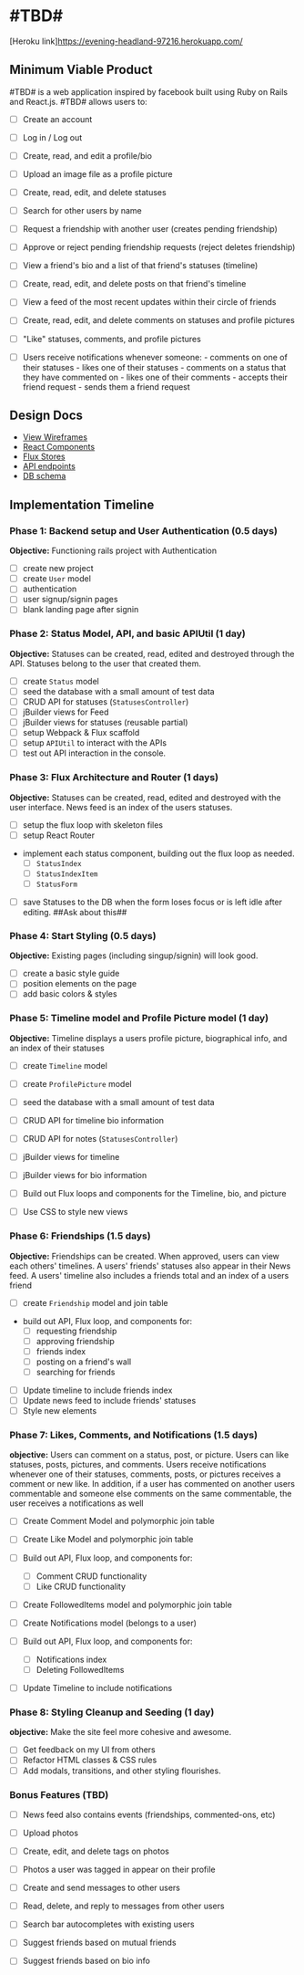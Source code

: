 # #TBD#

[Heroku link]https://evening-headland-97216.herokuapp.com/

[heroku]: http://www.herokuapp.com

## Minimum Viable Product

#TBD# is a web application inspired by facebook built using Ruby on Rails
and React.js. #TBD# allows users to:

<!-- This is a Markdown checklist. Use it to keep track of your
progress. Put an x between the brackets for a checkmark: [x] -->

- [ ] Create an account
- [ ] Log in / Log out

- [ ] Create, read, and edit a profile/bio
- [ ] Upload an image file as a profile picture

- [ ] Create, read, edit, and delete statuses

- [ ] Search for other users by name

- [ ] Request a friendship with another user (creates pending friendship)
- [ ] Approve or reject pending friendship requests (reject deletes friendship)
- [ ] View a friend's bio and a list of that friend's statuses (timeline)
- [ ] Create, read, edit, and delete posts on that friend's timeline

- [ ] View a feed of the most recent updates within their circle of friends

- [ ] Create, read, edit, and delete comments on statuses and profile pictures
- [ ] "Like" statuses, comments, and profile pictures

- [ ] Users receive notifications whenever someone:
      - comments on one of their statuses
      - likes one of their statuses
      - comments on a status that they have commented on
      - likes one of their comments
      - accepts their friend request
      - sends them a friend request

## Design Docs
* [View Wireframes][views]
* [React Components][components]
* [Flux Stores][stores]
* [API endpoints][api-endpoints]
* [DB schema][schema]

[views]: ./docs/views.md
[components]: ./docs/components.md
[stores]: ./docs/stores.md
[api-endpoints]: ./docs/api-endpoints.md
[schema]: ./docs/schema.md

## Implementation Timeline

### Phase 1: Backend setup and User Authentication (0.5 days)

**Objective:** Functioning rails project with Authentication

- [ ] create new project
- [ ] create `User` model
- [ ] authentication
- [ ] user signup/signin pages
- [ ] blank landing page after signin

### Phase 2: Status Model, API, and basic APIUtil (1 day)

**Objective:** Statuses can be created, read, edited and destroyed through
the API.  Statuses belong to the user that created them.

- [ ] create `Status` model
- [ ] seed the database with a small amount of test data
- [ ] CRUD API for statuses (`StatusesController`)
- [ ] jBuilder views for Feed
- [ ] jBuilder views for statuses (reusable partial)
- [ ] setup Webpack & Flux scaffold
- [ ] setup `APIUtil` to interact with the APIs
- [ ] test out API interaction in the console.

### Phase 3: Flux Architecture and Router (1 days)

**Objective:** Statuses can be created, read, edited and destroyed with the
user interface.  News feed is an index of the users statuses.

- [ ] setup the flux loop with skeleton files
- [ ] setup React Router
- implement each status component, building out the flux loop as needed.
  - [ ] `StatusIndex`
  - [ ] `StatusIndexItem`
  - [ ] `StatusForm`
- [ ] save Statuses to the DB when the form loses focus or is left idle
  after editing.  ##Ask about this##

### Phase 4: Start Styling (0.5 days)

**Objective:** Existing pages (including singup/signin) will look good.

- [ ] create a basic style guide
- [ ] position elements on the page
- [ ] add basic colors & styles

### Phase 5: Timeline model and Profile Picture model (1 day)

**Objective:** Timeline displays a users profile picture, biographical info, and
an index of their statuses

- [ ] create `Timeline` model
- [ ] create `ProfilePicture` model
- [ ] seed the database with a small amount of test data
- [ ] CRUD API for timeline bio information
- [ ] CRUD API for notes (`StatusesController`)
- [ ] jBuilder views for timeline
- [ ] jBuilder views for bio information
- [ ] Build out Flux loops and components for the Timeline, bio, and picture

- [ ] Use CSS to style new views

### Phase 6: Friendships (1.5 days)

**Objective:** Friendships can be created.  When approved, users can view each
others' timelines.  A users' friends' statuses also appear in their News feed.
A users' timeline also includes a friends total and an index of a users friend

- [ ] create `Friendship` model and join table
- build out API, Flux loop, and components for:
  - [ ] requesting friendship
  - [ ] approving friendship
  - [ ] friends index
  - [ ] posting on a friend's wall
  - [ ] searching for friends
- [ ] Update timeline to include friends index
- [ ] Update news feed to include friends' statuses
- [ ] Style new elements

### Phase 7: Likes, Comments, and Notifications (1.5 days)

**objective:** Users can comment on a status, post, or picture.  Users can like
statuses, posts, pictures, and comments.  Users receive notifications whenever one
of their statuses, comments, posts, or pictures receives a comment or new like.
In addition, if a user has commented on another users commentable and someone else
comments on the same commentable, the user receives a notifications as well

- [ ] Create Comment Model and polymorphic join table
- [ ] Create Like Model and polymorphic join table
- [ ] Build out API, Flux loop, and components for:
  - [ ] Comment CRUD functionality
  - [ ] Like CRUD functionality

- [ ] Create FollowedItems model and polymorphic join table
- [ ] Create Notifications model (belongs to a user)
- [ ] Build out API, Flux loop, and components for:
  - [ ] Notifications index
  - [ ] Deleting FollowedItems
- [ ] Update Timeline to include notifications


### Phase 8: Styling Cleanup and Seeding (1 day)

**objective:** Make the site feel more cohesive and awesome.

- [ ] Get feedback on my UI from others
- [ ] Refactor HTML classes & CSS rules
- [ ] Add modals, transitions, and other styling flourishes.

### Bonus Features (TBD)
- [ ] News feed also contains events (friendships, commented-ons, etc)

- [ ] Upload photos
- [ ] Create, edit, and delete tags on photos
- [ ] Photos a user was tagged in appear on their profile

- [ ] Create and send messages to other users
- [ ] Read, delete, and reply to messages from other users

- [ ] Search bar autocompletes with existing users

- [ ] Suggest friends based on mutual friends
- [ ] Suggest friends based on bio info

[phase-one]: ./docs/phases/phase1.md
[phase-two]: ./docs/phases/phase2.md
[phase-three]: ./docs/phases/phase3.md
[phase-four]: ./docs/phases/phase4.md
[phase-five]: ./docs/phases/phase5.md
